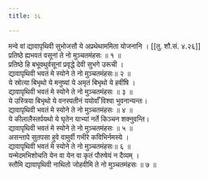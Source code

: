 ```yaml
---
title: ३६

---
```

मन्वे वां द्यावापृथिवी सुभोजसौ ये अप्रथेथाममिता योजनानि । [[तु. शौ.सं. ४.२६]]  
प्रतिष्ठे ह्यभवतं वसूनां ते नो मुञ्चतमंहसः ॥ १ ॥  
प्रतिष्ठे हि बभूवथुर्वसूनां प्रवृद्धे देवी सुभगे उरूची ।  
द्यावापृथिवी भवतं मे स्योने ते नो मुञ्चतमंहसः॥ २ ॥  
ये स्रोत्या बिभृथो ये मनुष्यां ये अमृतं बिभृथो ये हवींषि ।  
द्यावापृथिवी भवतं मे स्योने ते नो मुञ्चतमंहसः ॥ ३ ॥  
ये उस्त्रिया बिभृथो ये वनस्पतीनं ययोर्वाँ विश्वा भुवनान्यन्तः।  
द्यावापृथिवी भवतं मे स्योने ते नो मुञ्चतमंहसः ॥ ४ ॥  
ये कीलालैस्तर्पयथो ये घृतेन याभ्यां नर्ते किञ्चन शक्नुवन्ति।  
द्यावापृथिवी भवतं मे स्योने ते नो मुञ्चतमंहसः ॥ ५ ॥  
असन्तापे सुतपसा हुवे वामुर्वी गभीरे कविभिर्नमस्ये ।  
द्यावापृथिवी भवतं मे स्योने ते नो मुञ्चतमंहसः॥ ६ ॥  
यन्मेदमभिशोचति येन वा येन वा कृतं पौरुषेयं न दैव्यम् ।  
स्तौमि द्यावापृथिवी नाथितो जोहवीमि ते नो मुञ्चतमंहसः ॥ ७ ॥  
  